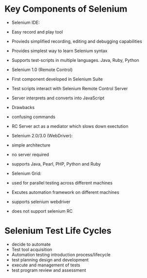 # Key Components of Selenium

- Selenium IDE:
- Easy record and play tool
- Provieds simplified recording, editing and debugging capabilities
- Provides simplest way to learn Selenium syntax
- Supports test-scripts in multiple languages. Java, Ruby, Python

- Selenium 1.0 (Remote Control)
- First component developed in Selenium Suite
- Test scripts interact with Selenium Remote Control Server
- Server interprets and converts into JavaScript
- Drawbacks
- confusing commands
- RC Server act as a mediator which slows down exectution

- Selenium 2.0/3.0 (WebDriver):
- simple architecture
- no server required
- supports Java, Pearl, PHP, Python and Ruby

- Selenium Grid:
- used for parallel testing across different machines
- Excutes automation framework on different machines
- supports selenium webdriver
- does not support selenium RC

# Selenium Test Life Cycles

- decide to automate
- Test tool acquisition
- Automation testing introduction process/lifecycle
- test planning design and development
- execute and management of tests
- test program review and assessment
